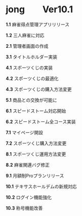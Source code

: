 # jong　　Ver10.1

**1.1** 麻雀得点管理アプリリリース

**1.2** 三人麻雀に対応

**2.1** 管理者画面の作成

**3.1** タイトルホルダー実装

**4.1** スポーツくじの実装

**4.2** スポーツくじの最適化

**4.3** スポーツくじの購入方法変更

**5.1** 商品との交換が可能に

**6.1** スピードストーム対応開始

**6.2** スピードストーム全コース実装

**7.1** マイページ開設

**7.2** スポーツくじ購入方法変更

**8.1** スポーツくじ運用方法変更

**8.2** 麻雀関連バグ修正

**9.1** 月額制Proプランリリース

**10.1** テキサスホールデムの新規対応

**10.2** ログイン機能強化

**10.3** 称号機能改善
